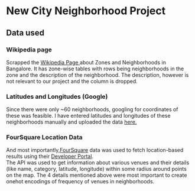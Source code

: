 <h1>New City Neighborhood Project</h1>

<h2>Data used</h2>

<h3>Wikipedia page</h3>
Scrapped the <a href = 'https://en.wikipedia.org/wiki/List_of_neighbourhoods_in_Bangalore'> Wikipedia Page </a> about Zones and Neighborhoods in Bangalore. It has zone-wise tables with rows being neighborhoods in the zone and the description of the neighborhood. The description, however is not relevant to our project and the column is dropped.

<h3>Latitudes and Longitudes (Google)</h3>
Since there were only ~60 neighborhoods, googling for coordinates of these was feasible. I have entered latitudes and longitudes of these neighborhoods manually and uploaded the data <a href = 'https://github.com/hithesh111/Coursera_Capstone/blob/master/neighborhood_lat_long.csv'> here. </a>

<h3>FourSquare Location Data</h3>
And most importantly,<a href = 'https://foursquare.com/'>FourSquare</a> data was used to fetch location-based results using their <a href = 'https://foursquare.com/developers'>Developer Portal</a>.<br>
The API was used to get information about various venues and their details (like name, category, latitude, longitude) within some radius around points on the map. The 4 details mentioned above were most important to create onehot encodings of frequency of venues in neighborhoods.
